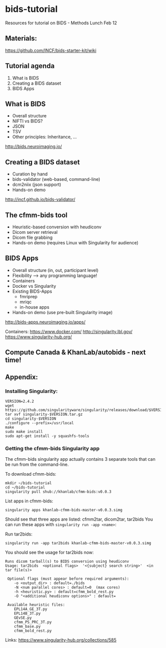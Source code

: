 # bids-tutorial
Resources for tutorial on BIDS - Methods Lunch Feb 12


##  Materials:
https://github.com/INCF/bids-starter-kit/wiki


## Tutorial agenda
1. What is BIDS
2. Creating a BIDS dataset
3. BIDS Apps




## What is BIDS

* Overall structure
* NIFTI vs BIDS?
* JSON
* TSV
* Other principles: Inheritance, ...

http://bids.neuroimaging.io/

## Creating a BIDS dataset

* Curation by hand
* bids-validator (web-based, command-line)
* dcm2niix (json support)
* Hands-on demo 

http://incf.github.io/bids-validator/

## The cfmm-bids tool 

* Heuristic-based conversion with heudiconv
* Dicom server retrieval
* Dicom file grabbing
* Hands-on demo (requires Linux with Singularity for audience)


## BIDS Apps

* Overall structure (in, out, participant level)
* Flexibility --> any programming language!
* Containers
* Docker vs Singularity
* Existing BIDS-Apps
  * fmriprep
  * mriqc
  * in-house apps 
* Hands-on demo (use pre-built Singularity image)

http://bids-apps.neuroimaging.io/apps/

Containers:
https://www.docker.com/
http://singularity.lbl.gov/
https://www.singularity-hub.org/

## Compute Canada & KhanLab/autobids - next time!

## Appendix:

### Installing Singularity:
```
VERSION=2.4.2
wget https://github.com/singularityware/singularity/releases/download/$VERSION/singularity-$VERSION.tar.gz
tar xvf singularity-$VERSION.tar.gz
cd singularity-$VERSION
./configure --prefix=/usr/local
make
sudo make install
sudo apt-get install -y squashfs-tools
```

### Getting the cfmm-bids Singularity app
The cfmm-bids singularity app actually contains 3 separate tools that can be run from the command-line.

To download cfmm-bids:
```
mkdir ~/bids-tutorial
cd ~/bids-tutorial
singularity pull shub://khanlab/cfmm-bids:v0.0.3
``` 

List apps in cfmm-bids:
```
singularity apps khanlab-cfmm-bids-master-v0.0.3.simg 
```

Should see that three apps are listed: cfmm2tar, dicom2tar, tar2bids
You can run these apps with `singularity run -app <name>`:

Run tar2bids:
```
singularity run -app tar2bids khanlab-cfmm-bids-master-v0.0.3.simg
```

You should see the usage for tar2bids now:
```
Runs dicom tarball(s) to BIDS conversion using heudiconv
Usage: tar2bids  <optional flags>  '<{subject} search string>'  <in tar file(s)>

 Optional flags (must appear before required arguments):
	-o <output_dir> : default=./bids
	-N <num parallel cores> : default=0  (max cores)
	-h <heuristic.py> : default=cfmm_bold_rest.py
	-O "<additional heudiconv options>" : default=

 Available heuristic files:
	EPL14A_GE_3T.py
	EPL14B_3T.py
	GEvSE.py
	cfmm_PS_PRC_3T.py
	cfmm_base.py
	cfmm_bold_rest.py
```




Links:
https://www.singularity-hub.org/collections/585
